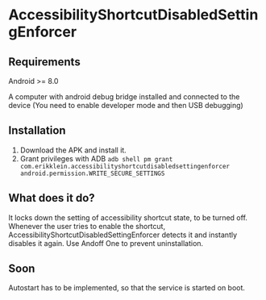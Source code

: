 # AccessibilityShortcutDisabledSettingEnforcer

## Requirements

Android >= 8.0

A computer with android debug bridge installed and connected to the device (You need to enable developer mode and then USB debugging)

## Installation

1. Download the APK and install it.
2. Grant privileges with ADB `adb shell pm grant com.erikklein.accessibilityshortcutdisabledsettingenforcer android.permission.WRITE_SECURE_SETTINGS`

## What does it do?

It locks down the setting of accessibility shortcut state, to be turned off. Whenever the user tries to enable the shortcut, AccessibilityShortcutDisabledSettingEnforcer detects it and instantly disables it again. Use Andoff One to prevent uninstallation.

## Soon

Autostart has to be implemented, so that the service is started on boot.